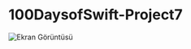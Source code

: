 # 100DaysofSwift-Project7

![Ekran Görüntüsü](https://github.com/nursaharii/100DaysofSwift-Project7/blob/main/Project7/ss7.gif)
